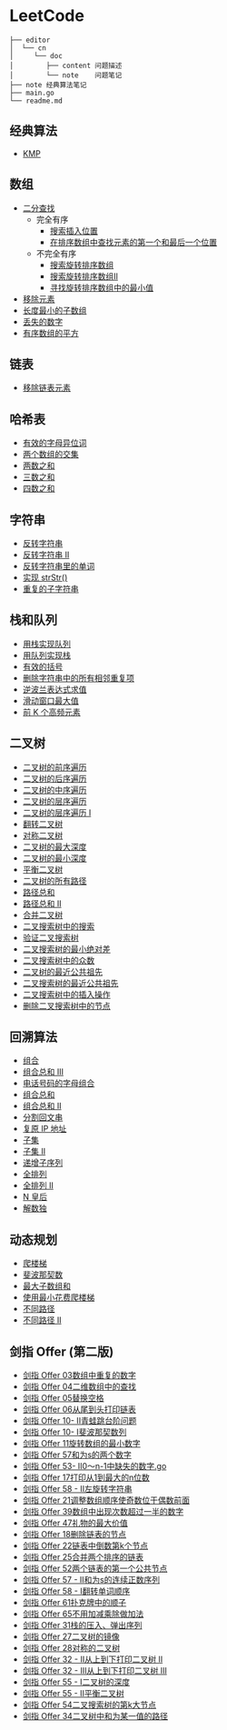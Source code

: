 # LeetCode

```text
├── editor
│  └── cn
│     └── doc
│        ├── content 问题描述
│        └── note    问题笔记
├── note 经典算法笔记
├── main.go
└── readme.md
```

## 经典算法

* [KMP](note/KMP.MD)

## 数组

* [二分查找](editor/cn/704二分查找.go)
    * 完全有序
        * [搜索插入位置](editor/cn/35搜索插入位置.go)
        * [在排序数组中查找元素的第一个和最后一个位置](editor/cn/34在排序数组中查找元素的第一个和最后一个位置.go)
    * 不完全有序
        * [搜索旋转排序数组](editor/cn/33搜索旋转排序数组.go)
        * [搜索旋转排序数组II](editor/cn/81搜索旋转排序数组%20II.go)
        * [寻找旋转排序数组中的最小值](editor/cn/153寻找旋转排序数组中的最小值.go)
* [移除元素](editor/cn/27移除元素.go)
* [长度最小的子数组](editor/cn/209长度最小的子数组.go)
* [丢失的数字](editor/cn/268丢失的数字.go)
* [有序数组的平方](editor/cn/977有序数组的平方.go)

## 链表

* [移除链表元素](editor/cn/203移除链表元素.go)

## 哈希表

* [有效的字母异位词](editor/cn/242有效的字母异位词.go)
* [两个数组的交集](editor/cn/349两个数组的交集.go)
* [两数之和](editor/cn/1两数之和.go)
* [三数之和](editor/cn/15三数之和.go)
* [四数之和](editor/cn/18四数之和.go)

## 字符串

* [反转字符串](editor/cn/344反转字符串.go)
* [反转字符串 II](editor/cn/541反转字符串%20II.go)
* [反转字符串里的单词](editor/cn/151翻转字符串里的单词.go)
* [实现 strStr()](editor/cn/28实现%20strStr().go)
* [重复的子字符串](editor/cn/459重复的子字符串.go)

## 栈和队列

* [用栈实现队列](editor/cn/232用栈实现队列.go)
* [用队列实现栈](editor/cn/225用队列实现栈.go)
* [有效的括号](editor/cn/20有效的括号.go)
* [删除字符串中的所有相邻重复项](editor/cn/1047删除字符串中的所有相邻重复项.go)
* [逆波兰表达式求值](editor/cn/150逆波兰表达式求值.go)
* [滑动窗口最大值](editor/cn/239滑动窗口最大值.go)
* [前 K 个高频元素](editor/cn/347前%20K%20个高频元素.go)

## 二叉树

* [二叉树的前序遍历](editor/cn/144二叉树的前序遍历.go)
* [二叉树的后序遍历](editor/cn/145二叉树的后序遍历.go)
* [二叉树的中序遍历](editor/cn/94二叉树的中序遍历.go)
* [二叉树的层序遍历](editor/cn/102二叉树的层序遍历.go)
* [二叉树的层序遍历 I](editor/cn/107二叉树的层序遍历%20II.go)
* [翻转二叉树](editor/cn/226翻转二叉树.go)
* [对称二叉树](editor/cn/101对称二叉树.go)
* [二叉树的最大深度](editor/cn/104二叉树的最大深度.go)
* [二叉树的最小深度](editor/cn/111二叉树的最小深度.go)
* [平衡二叉树](editor/cn/110平衡二叉树.go)
* [二叉树的所有路径](editor/cn/257二叉树的所有路径.go)
* [路径总和](editor/cn/112路径总和.go)
* [路径总和 II](editor/cn/113路径总和%20II.go)
* [合并二叉树](editor/cn/617合并二叉树.go)
* [二叉搜索树中的搜索](editor/cn/700二叉搜索树中的搜索.go)
* [验证二叉搜索树](editor/cn/98验证二叉搜索树.go)
* [二叉搜索树的最小绝对差](editor/cn/530二叉搜索树的最小绝对差.go)
* [二叉搜索树中的众数](editor/cn/501二叉搜索树中的众数.go)
* [二叉树的最近公共祖先](editor/cn/236二叉树的最近公共祖先.go)
* [二叉搜索树的最近公共祖先](editor/cn/235二叉搜索树的最近公共祖先.go)
* [二叉搜索树中的插入操作](editor/cn/701二叉搜索树中的插入操作.go)
* [删除二叉搜索树中的节点](editor/cn/450删除二叉搜索树中的节点.go)

## 回溯算法

* [组合](editor/cn/77组合.go)
* [组合总和 III](editor/cn/216组合总和%20III.go)
* [电话号码的字母组合](editor/cn/17电话号码的字母组合.go)
* [组合总和](editor/cn/39组合总和.go)
* [组合总和 II](editor/cn/40组合总和%20II.go)
* [分割回文串](editor/cn/131分割回文串.go)
* [复原 IP 地址](editor/cn/93复原%20IP%20地址.go)
* [子集](editor/cn/78子集.go)
* [子集 II](editor/cn/90子集%20II.go)
* [递增子序列](editor/cn/491递增子序列.go)
* [全排列](editor/cn/46全排列.go)
* [全排列 II](editor/cn/47全排列%20II.go)
* [N 皇后](editor/cn/51N%20皇后.go)
* [解数独](editor/cn/37解数独.go)

## 动态规划

* [爬楼梯](editor/cn/70爬楼梯.go)
* [斐波那契数](editor/cn/509斐波那契数.go)
* [最大子数组和](editor/cn/53最大子数组和.go)
* [使用最小花费爬楼梯](editor/cn/746使用最小花费爬楼梯.go)
* [不同路径](editor/cn/62不同路径.go)
* [不同路径 II](editor/cn/63不同路径%20II.go)

## 剑指 Offer (第二版)

* [剑指 Offer 03数组中重复的数字](editor/cn/剑指%20Offer%2003数组中重复的数字.go)
* [剑指 Offer 04二维数组中的查找](editor/cn/剑指%20Offer%2004二维数组中的查找.go)
* [剑指 Offer 05替换空格](editor/cn/剑指%20Offer%2005替换空格.go)
* [剑指 Offer 06从尾到头打印链表](editor/cn/剑指%20Offer%2006从尾到头打印链表.go)
* [剑指 Offer 10- II青蛙跳台阶问题](editor/cn/剑指%20Offer%2010-%20II青蛙跳台阶问题.go)
* [剑指 Offer 10- I斐波那契数列](editor/cn/剑指%20Offer%2010-%20I斐波那契数列.go)
* [剑指 Offer 11旋转数组的最小数字](editor/cn/剑指%20Offer%2011旋转数组的最小数字.go)
* [剑指 Offer 57和为s的两个数字](editor/cn/剑指%20Offer%2057和为s的两个数字.go)
* [剑指 Offer 53- II0～n-1中缺失的数字.go](editor/cn/剑指%20Offer%2053%20-%20II0～n-1中缺失的数字.go)
* [剑指 Offer 17打印从1到最大的n位数](editor/cn/剑指%20Offer%2017打印从1到最大的n位数.go)
* [剑指 Offer 58 - II左旋转字符串](editor/cn/剑指%20Offer%2058%20-%20II左旋转字符串.go)
* [剑指 Offer 21调整数组顺序使奇数位于偶数前面](editor/cn/剑指%20Offer%2021调整数组顺序使奇数位于偶数前面.go)
* [剑指 Offer 39数组中出现次数超过一半的数字](editor/cn/剑指%20Offer%2039数组中出现次数超过一半的数字.go)
* [剑指 Offer 47礼物的最大价值](editor/cn/剑指%20Offer%2047礼物的最大价值.go)
* [剑指 Offer 18删除链表的节点](editor/cn/剑指%20Offer%2018删除链表的节点.go)
* [剑指 Offer 22链表中倒数第k个节点](editor/cn/剑指%20Offer%2022链表中倒数第k个节点.go)
* [剑指 Offer 25合并两个排序的链表](editor/cn/剑指%20Offer%2025合并两个排序的链表.go)
* [剑指 Offer 52两个链表的第一个公共节点](editor/cn/剑指%20Offer%2052两个链表的第一个公共节点.go)
* [剑指 Offer 57 - II和为s的连续正数序列](editor/cn/剑指%20Offer%2057%20-%20II和为s的连续正数序列.go)
* [剑指 Offer 58 - I翻转单词顺序](editor/cn/剑指%20Offer%2058%20-%20I翻转单词顺序.go)
* [剑指 Offer 61扑克牌中的顺子](editor/cn/剑指%20Offer%2061扑克牌中的顺子.go)
* [剑指 Offer 65不用加减乘除做加法](editor/cn/剑指%20Offer%2065不用加减乘除做加法.go)
* [剑指 Offer 31栈的压入、弹出序列](editor/cn/剑指%20Offer%2031栈的压入、弹出序列.go)
* [剑指 Offer 27二叉树的镜像](editor/cn/剑指%20Offer%2027二叉树的镜像.go)
* [剑指 Offer 28对称的二叉树](editor/cn/剑指%20Offer%2028对称的二叉树.go)
* [剑指 Offer 32 - II从上到下打印二叉树 II](editor/cn/剑指%20Offer%2032%20-%20II从上到下打印二叉树%20II.go)
* [剑指 Offer 32 - III从上到下打印二叉树 III](editor/cn/剑指%20Offer%2032%20-%20III从上到下打印二叉树%20III.go)
* [剑指 Offer 55 - I二叉树的深度](editor/cn/剑指%20Offer%2055%20-%20I二叉树的深度.go)
* [剑指 Offer 55 - II平衡二叉树](editor/cn/剑指%20Offer%2055%20-%20II平衡二叉树.go)
* [剑指 Offer 54二叉搜索树的第k大节点](editor/cn/剑指%20Offer%2054二叉搜索树的第k大节点.go)
* [剑指 Offer 34二叉树中和为某一值的路径](editor/cn/剑指%20Offer%2034二叉树中和为某一值的路径.go)